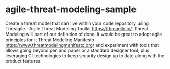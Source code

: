 # agile-threat-modeling-sample
Create a threat model that can live within your code repository using Threagile - Agile Threat Modeling Toolkit https://threagile.io/.
Threat Modeling will part of our definition of done, it would be great to adopt agile principles for it Threat Modeling Manifesto https://www.threatmodelingmanifesto.org/ and experiment with tools that allows going beyond pen and paper or a standard designer tool, plus leveraging CI technologies to keep security design up to date along with the product features.

